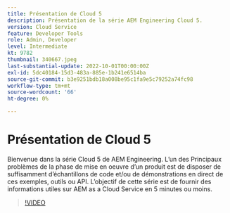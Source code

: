 ```yaml
---
title: Présentation de Cloud 5
description: Présentation de la série AEM Engineering Cloud 5.
version: Cloud Service
feature: Developer Tools
role: Admin, Developer
level: Intermediate
kt: 9782
thumbnail: 340667.jpeg
last-substantial-update: 2022-10-01T00:00:00Z
exl-id: 5dc40184-15d3-483a-885e-1b241e6514ba
source-git-commit: b3e9251bdb18a008be95c1fa9e5c79252a74fc98
workflow-type: tm+mt
source-wordcount: '66'
ht-degree: 0%

---
```


# Présentation de Cloud 5

Bienvenue dans la série Cloud 5 de AEM Engineering. L’un des Principaux problèmes de la phase de mise en oeuvre d’un produit est de disposer de suffisamment d’échantillons de code et/ou de démonstrations en direct de ces exemples, outils ou API. L’objectif de cette série est de fournir des informations utiles sur AEM as a Cloud Service en 5 minutes ou moins.

>[!VIDEO](https://video.tv.adobe.com/v/340667?quality=12&learn=on)
